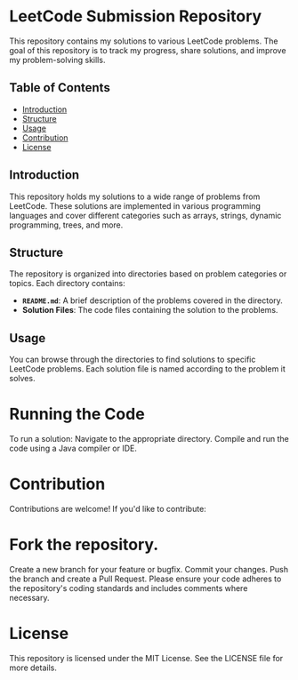 # LeetCode Submission Repository

This repository contains my solutions to various LeetCode problems. The goal of this repository is to track my progress, share solutions, and improve my problem-solving skills.

## Table of Contents

- [Introduction](#introduction)
- [Structure](#structure)
- [Usage](#usage)    
- [Contribution](#contribution)
- [License](#license)     

## Introduction    

This repository holds my solutions to a wide range of problems from LeetCode. These solutions are implemented in various programming languages and cover different categories such as arrays, strings, dynamic programming, trees, and more.

## Structure

The repository is organized into directories based on problem categories or topics. Each directory contains:

- **`README.md`**: A brief description of the problems covered in the directory.
- **Solution Files**: The code files containing the solution to the problems.

## Usage
You can browse through the directories to find solutions to specific LeetCode problems. Each solution file is named according to the problem it solves.

# Running the Code
To run a solution:
Navigate to the appropriate directory.
Compile and run the code using a Java compiler or IDE.

# Contribution
Contributions are welcome! If you'd like to contribute:

# Fork the repository.
Create a new branch for your feature or bugfix.
Commit your changes.
Push the branch and create a Pull Request.
Please ensure your code adheres to the repository's coding standards and includes comments where necessary.

# License
This repository is licensed under the MIT License. See the LICENSE file for more details.
